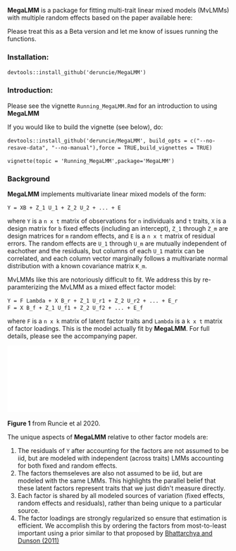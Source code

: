 **MegaLMM** is a package for fitting multi-trait linear mixed models (MvLMMs) with multiple random effects based on the paper available here: 
    
Please treat this as a Beta version and let me know of issues running the functions.    


### Installation:
```{r}
devtools::install_github('deruncie/MegaLMM')
```

### Introduction:
Please see the vignette `Running_MegaLMM.Rmd` for an introduction to using **MegaLMM**

If you would like to build the vignette (see below), do:

```{r}
devtools::install_github('deruncie/MegaLMM', build_opts = c("--no-resave-data", "--no-manual"),force = TRUE,build_vignettes = TRUE)
```

```{r}
vignette(topic = 'Running_MegaLMM',package='MegaLMM')
```

### Background

**MegaLMM** implements multivariate linear mixed models of the form: 

```
Y = XB + Z_1 U_1 + Z_2 U_2 + ... + E
```

where `Y` is a `n x t` matrix of observations for `n` individuals and `t` traits, `X` is a design matrix for `b` fixed effects (including an intercept), `Z_1` through `Z_m` are design matrices for `m` random effects, and `E` is a `n x t` matrix of residual errors. The random effects are `U_1` through `U_m` are mutually independent of eachother and the residuals, but columns of each `U_1` matrix can be correlated, and each column vector marginally follows a multivariate normal distribution with a known covariance matrix `K_m`. 

MvLMMs like this are notoriously difficult to fit. We address this by re-paramterizing the MvLMM as a mixed effect factor model:

```
Y = F Lambda + X B_r + Z_1 U_r1 + Z_2 U_r2 + ... + E_r
F = X B_f + Z_1 U_f1 + Z_2 U_f2 + ... + E_f
```

where `F` is a `n x k` matrix of latent factor traits and `Lambda` is a `k x t` matrix of factor loadings. This is the model actually fit by **MegaLMM**. For full details, please see the accompanying paper.

![Model outline](misc/Conceptual_model_v4.pdf)

**Figure 1** from Runcie et al 2020.

The unique aspects of **MegaLMM** relative to other factor models are:

1. The residuals of `Y` after accounting for the factors are not assumed to be iid, but are modeled with independent (across traits) LMMs accounting for both fixed and random effects.
2. The factors themseleves are also not assumed to be iid, but are modeled with the same LMMs. This highlights the parallel belief that these latent factors represent traits that we just didn't measure directly.
3. Each factor is shared by all modeled sources of variation (fixed effects, random effects and residuals), rather than being unique to a particular source.
4. The factor loadings are strongly regularized so ensure that estimation is efficient. We accomplish this by ordering the factors from most-to-least important using a prior similar to that proposed by [Bhattarchya and Dunson (2011)](https://pubmed.ncbi.nlm.nih.gov/23049129/)

